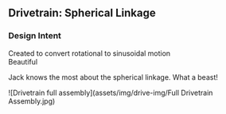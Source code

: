 
## Drivetrain: Spherical Linkage
### Design Intent
Created to convert rotational to sinusoidal motion  
 Beautiful
 
 Jack knows the most about the spherical linkage. What a beast!

![Drivetrain full assembly](assets/img/drive-img/Full Drivetrain Assembly.jpg)
